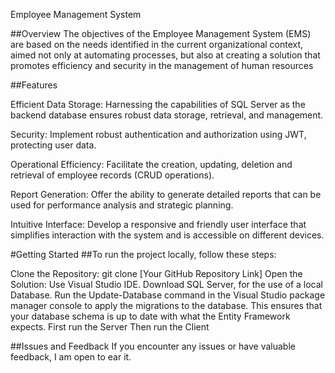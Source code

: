 Employee Management System

##Overview
The objectives of the Employee Management System (EMS) are based on the needs identified in the current organizational context,
aimed not only at automating processes, but also at creating a solution that promotes efficiency and security in the management of human resources

##Features

Efficient Data Storage: Harnessing the capabilities of SQL Server as the backend database ensures robust data storage, retrieval, and management.

Security: Implement robust authentication and authorization using JWT, protecting user data.

Operational Efficiency: Facilitate the creation, updating, deletion and retrieval of employee records (CRUD operations).

Report Generation: Offer the ability to generate detailed reports that can be used for performance analysis and strategic planning.

Intuitive Interface: Develop a responsive and friendly user interface that simplifies interaction with the system and is accessible on different devices.


#Getting Started
##To run the project locally, follow these steps:

Clone the Repository: git clone [Your GitHub Repository Link]
Open the Solution: Use Visual Studio IDE.
Download SQL Server, for the use of a local Database.
Run the Update-Database 
command in the Visual Studio package manager console to apply the migrations to the database. 
This ensures that your database schema is up to date with what the Entity Framework expects.
First run the Server
Then run the Client

##Issues and Feedback
If you encounter any issues or have valuable feedback, I am open to ear it.


